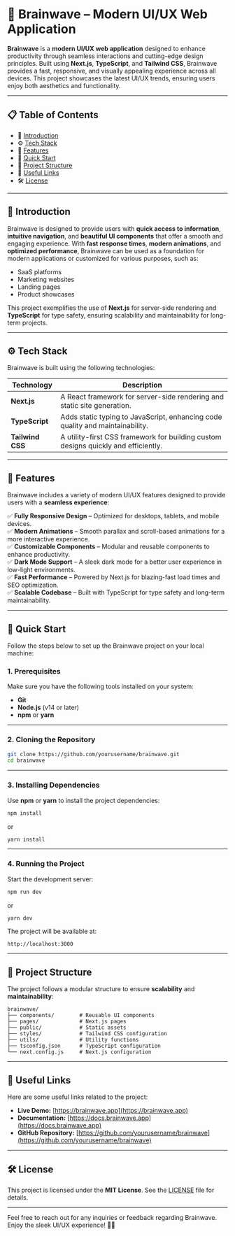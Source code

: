 # 🧠 Brainwave – Modern UI/UX Web Application

**Brainwave** is a **modern UI/UX web application** designed to enhance productivity through seamless interactions and cutting-edge design principles. Built using **Next.js**, **TypeScript**, and **Tailwind CSS**, Brainwave provides a fast, responsive, and visually appealing experience across all devices. This project showcases the latest UI/UX trends, ensuring users enjoy both aesthetics and functionality.

---

## 📋 Table of Contents

- 🤖 [Introduction](#-introduction)
- ⚙️ [Tech Stack](#️-tech-stack)
- 🔋 [Features](#-features)
- 🚀 [Quick Start](#-quick-start)
- 📄 [Project Structure](#-project-structure)
- 🔗 [Useful Links](#-useful-links)
- 🛠️ [License](#️-license)

---

## 🤖 Introduction

Brainwave is designed to provide users with **quick access to information**, **intuitive navigation**, and **beautiful UI components** that offer a smooth and engaging experience. With **fast response times**, **modern animations**, and **optimized performance**, Brainwave can be used as a foundation for modern applications or customized for various purposes, such as:

- SaaS platforms
- Marketing websites
- Landing pages
- Product showcases

This project exemplifies the use of **Next.js** for server-side rendering and **TypeScript** for type safety, ensuring scalability and maintainability for long-term projects.

---

## ⚙️ Tech Stack

Brainwave is built using the following technologies:

| Technology       | Description                                                                        |
| ---------------- | ---------------------------------------------------------------------------------- |
| **Next.js**      | A React framework for server-side rendering and static site generation.            |
| **TypeScript**   | Adds static typing to JavaScript, enhancing code quality and maintainability.      |
| **Tailwind CSS** | A utility-first CSS framework for building custom designs quickly and efficiently. |

---

## 🔋 Features

Brainwave includes a variety of modern UI/UX features designed to provide users with a **seamless experience**:

✅ **Fully Responsive Design** – Optimized for desktops, tablets, and mobile devices.  
✅ **Modern Animations** – Smooth parallax and scroll-based animations for a more interactive experience.  
✅ **Customizable Components** – Modular and reusable components to enhance productivity.  
✅ **Dark Mode Support** – A sleek dark mode for a better user experience in low-light environments.  
✅ **Fast Performance** – Powered by Next.js for blazing-fast load times and SEO optimization.  
✅ **Scalable Codebase** – Built with TypeScript for type safety and long-term maintainability.

---

## 🚀 Quick Start

Follow the steps below to set up the Brainwave project on your local machine:

### **1. Prerequisites**

Make sure you have the following tools installed on your system:

- **Git**
- **Node.js** (v14 or later)
- **npm** or **yarn**

---

### **2. Cloning the Repository**

```bash
git clone https://github.com/yourusername/brainwave.git
cd brainwave
```

---

### **3. Installing Dependencies**

Use **npm** or **yarn** to install the project dependencies:

```bash
npm install
```

or

```bash
yarn install
```

---

### **4. Running the Project**

Start the development server:

```bash
npm run dev
```

or

```bash
yarn dev
```

The project will be available at:

```
http://localhost:3000
```

---

## 📄 Project Structure

The project follows a modular structure to ensure **scalability** and **maintainability**:

```
brainwave/
├── components/        # Reusable UI components
├── pages/             # Next.js pages
├── public/            # Static assets
├── styles/            # Tailwind CSS configuration
├── utils/             # Utility functions
├── tsconfig.json      # TypeScript configuration
└── next.config.js     # Next.js configuration
```

---

## 🔗 Useful Links

Here are some useful links related to the project:

- **Live Demo:** [https://brainwave.app](https://brainwave.app)
- **Documentation:** [https://docs.brainwave.app](https://docs.brainwave.app)
- **GitHub Repository:** [https://github.com/yourusername/brainwave](https://github.com/yourusername/brainwave)

---

## 🛠️ License

This project is licensed under the **MIT License**. See the [LICENSE](LICENSE) file for details.

---

Feel free to reach out for any inquiries or feedback regarding Brainwave. Enjoy the sleek UI/UX experience! 🎨🚀
